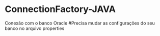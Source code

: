 # ConnectionFactory-JAVA
Conexão com o banco Oracle
#Precisa mudar as configurações do seu banco no arquivo properties
